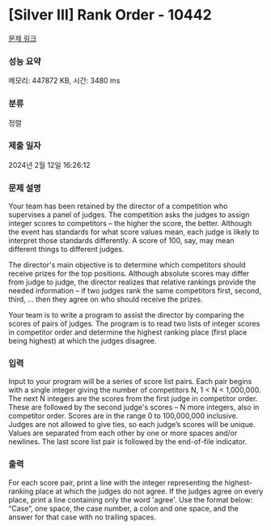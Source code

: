 # [Silver III] Rank Order - 10442 

[문제 링크](https://www.acmicpc.net/problem/10442) 

### 성능 요약

메모리: 447872 KB, 시간: 3480 ms

### 분류

정렬

### 제출 일자

2024년 2월 12일 16:26:12

### 문제 설명

<p>Your team has been retained by the director of a competition who supervises a panel of judges. The competition asks the judges to assign integer scores to competitors – the higher the score, the better. Although the event has standards for what score values mean, each judge is likely to interpret those standards differently. A score of 100, say, may mean different things to different judges.</p>

<p>The director's main objective is to determine which competitors should receive prizes for the top positions. Although absolute scores may differ from judge to judge, the director realizes that relative rankings provide the needed information – if two judges rank the same competitors first, second, third, ... then they agree on who should receive the prizes.</p>

<p>Your team is to write a program to assist the director by comparing the scores of pairs of judges. The program is to read two lists of integer scores in competitor order and determine the highest ranking place (first place being highest) at which the judges disagree.</p>

### 입력 

 <p>Input to your program will be a series of score list pairs. Each pair begins with a single integer giving the number of competitors N, 1 < N < 1,000,000. The next N integers are the scores from the first judge in competitor order. These are followed by the second judge's scores – N more integers, also in competitor order. Scores are in the range 0 to 100,000,000 inclusive. Judges are not allowed to give ties, so each judge’s scores will be unique. Values are separated from each other by one or more spaces and/or newlines. The last score list pair is followed by the end-of-file indicator.</p>

### 출력 

 <p>For each score pair, print a line with the integer representing the highest-ranking place at which the judges do not agree. If the judges agree on every place, print a line containing only the word 'agree'. Use the format below: “Case”, one space, the case number, a colon and one space, and the answer for that case with no trailing spaces.</p>

